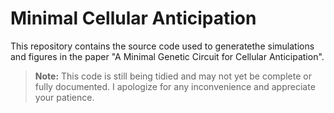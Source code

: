 # Minimal Cellular Anticipation

This repository contains the source code used to generatethe simulations
and figures in the paper "A Minimal Genetic Circuit for Cellular Anticipation".

> **Note:** This code is still being tidied and may not yet be complete
or fully documented.
I apologize for any inconvenience and appreciate your patience.
